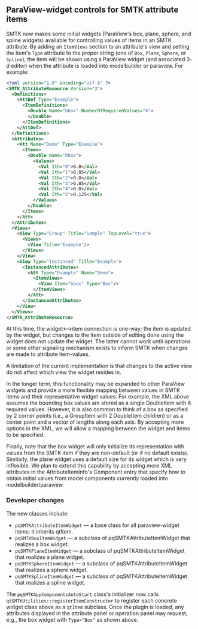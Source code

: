 ## ParaView-widget controls for SMTK attribute items

SMTK now makes some initial widgets (ParaView's box, plane, sphere,
and spline widgets) available for controlling values of items in
an SMTK attribute.
By adding an `ItemViews` section to an attribute's view and
setting the item's `Type` attribute to the proper string (one
of `Box`, `Plane`, `Sphere`, or `Spline`), the item will be
shown using a ParaView widget (and associated 3-d editor) when
the attribute is loaded into modelbuilder or paraview.
For example:

```xml
<?xml version="1.0" encoding="utf-8" ?>
<SMTK_AttributeResource Version="3">
  <Definitions>
    <AttDef Type="Example">
      <ItemDefinitions>
        <Double Name="bbox" NumberOfRequiredValues="6">
        </Double>
      </ItemDefinitions>
    </AttDef>
  </Definitions>
  <Attributes>
    <Att Name="Demo" Type="Example">
      <Items>
        <Double Name="bbox">
          <Values>
            <Val Ith="0">0.0</Val>
            <Val Ith="1">0.05</Val>
            <Val Ith="2">0.0</Val>
            <Val Ith="3">0.05</Val>
            <Val Ith="4">0.0</Val>
            <Val Ith="5">0.125</Val>
          </Values>
        </Double>
      </Items>
    </Att>
  </Attributes>
  <Views>
    <View Type="Group" Title="Sample" TopLevel="true">
      <Views>
        <View Title="Example"/>
      </Views>
    </View>
    <View Type="Instanced" Title="Example">
      <InstancedAttributes>
        <Att Type="Example" Name="Demo">
          <ItemViews>
            <View Item="bbox" Type="Box"/>
          </ItemViews>
        </Att>
      </InstancedAttributes>
    </View>
  </Views>
</SMTK_AttributeResource>
```

At this time, the widget⟷item connection is one-way; the item is updated
by the widget, but changes to the item outside of editing done using the
widget does not update the widget.
The latter cannot work until operations or some other signaling mechanism
exists to inform SMTK when changes are made to attribute item-values.

A limitation of the current implementation is that changes to the active
view do not affect which view the widget resides in.

In the longer term, this functionality may be expanded to other
ParaView widgets and provide a more flexible mapping between values
in SMTK items and their representative widget values.
For example, the XML above assumes the bounding box values
are stored as a single DoubleItem with 6 required values.
However, it is also common to think of a box as specified by
2 corner points (i.e., a GroupItem with 2 DoubleItem children)
or as a center point and a vector of lengths along each axis.
By accepting more options in the XML, we will allow a mapping
between the widget and items to be specified.

Finally, note that the box widget will only initialize its representation
with values from the SMTK item if they are non-default (or if
no default exists).
Similarly, the plane widget uses a default size for its widget which
is very inflexible.
We plan to extend this capability by accepting more XML attributes
in the AttributeItemInfo's Component entry that specify how to obtain
initial values from model components currently loaded into
modelbuilder/paraview.

### Developer changes

The new classes include:

+ `pqSMTKAttributeItemWidget` — a base class for all paraview-widget items; it inherits qtItem.
+ `pqSMTKBoxItemWidget` — a subclass of pqSMTKAttributeItemWidget that realizes a box widget.
+ `pqSMTKPlaneItemWidget` — a subclass of pqSMTKAttributeItemWidget that realizes a plane widget.
+ `pqSMTKSphereItemWidget` — a subclass of pqSMTKAttributeItemWidget that realizes a sphere widget.
+ `pqSMTKSplineItemWidget` — a subclass of pqSMTKAttributeItemWidget that realizes a spline widget.

The `pqSMTKAppComponentsAutoStart` class's initializer now
calls `qtSMTKUtilities::registerItemConstructor` to register
each concrete widget class above as a `qtItem` subclass.
Once the plugin is loaded, any attributes displayed in the
attribute panel or operation panel may request, e.g., the box
widget with `Type="Box"` as shown above.
